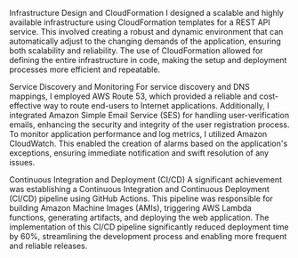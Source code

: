 Infrastructure Design and CloudFormation
I designed a scalable and highly available infrastructure using CloudFormation templates for a REST API service. This involved creating a robust and dynamic environment that can automatically adjust to the changing demands of the application, ensuring both scalability and reliability. The use of CloudFormation allowed for defining the entire infrastructure in code, making the setup and deployment processes more efficient and repeatable.

Service Discovery and Monitoring
For service discovery and DNS mappings, I employed AWS Route 53, which provided a reliable and cost-effective way to route end-users to Internet applications. Additionally, I integrated Amazon Simple Email Service (SES) for handling user-verification emails, enhancing the security and integrity of the user registration process. To monitor application performance and log metrics, I utilized Amazon CloudWatch. This enabled the creation of alarms based on the application's exceptions, ensuring immediate notification and swift resolution of any issues.

Continuous Integration and Deployment (CI/CD)
A significant achievement was establishing a Continuous Integration and Continuous Deployment (CI/CD) pipeline using GitHub Actions. This pipeline was responsible for building Amazon Machine Images (AMIs), triggering AWS Lambda functions, generating artifacts, and deploying the web application. The implementation of this CI/CD pipeline significantly reduced deployment time by 60%, streamlining the development process and enabling more frequent and reliable releases.
